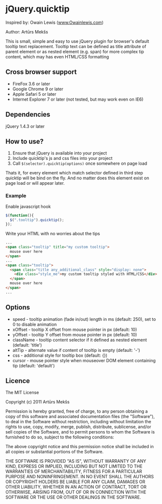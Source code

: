 # jQuery.quicktip #

Inspired by: Owain Lewis (www.Owainlewis.com)

Author: Artūrs Mekšs

This is small, simple and easy to use jQuery plugin for browser's default tooltip text replacement.
Tooltip text can be defined as title attribute of parent element or as nested element (e.g. span)
for more complex tip content, which may has even HTML/CSS formatting

## Cross browser support ##

* FireFox 3.6 or later
* Google Chrome 9 or later
* Apple Safari 5 or later
* Internet Explorer 7 or later (not tested, but may work even on IE6)

## Dependencies ##

jQuery 1.4.3 or later

## How to use? ##

1. Ensure that jQuery is available into your project
2. Include quicktip's js and css files into your project
3. Call `$(selector).quicktip(options)` once somewhere on page load

Thats it, for every element which match selector defined in third step quicktip will be bind on the fly.
And no matter does this element exist on page load or will appear later.

### Example ###

Enable javascript hook

```javascript
$(function(){
  $(".tooltip").quicktip();
});
```

Write your HTML with no worries about the tips

```html
...
<span class="tooltip" title="my custom tooltip">
  mouse over here
</span>
...
<span class="tooltip">
  <span class="title any_additional_class" style="display: none">
    <div class="style_me">my custom tooltip styled with HTML/CSS</div>
  </span>
  mouse over here
</span>
...
```

## Options ##

* speed - tooltip animation (fade in/out) length in ms (default: 250), set to 0 to disable animation
* xOffset - tooltip X offset from mouse pointer in px (default: 10)
* yOffset - tooltip Y offset from mouse pointer in px (default: 10)
* className - tooltip content selector if it defined as nested element (default: 'title')
* altTip - alternate value if content of tooltip is empty (default: '-')
* css - additional style for tooltip box (default: {})
* cursor - mouse pointer style when mouseover DOM element containing tip (default: 'default')

## Licence ##

The MIT License

Copyright (c) 2011 Artūrs Mekšs

Permission is hereby granted, free of charge, to any person obtaining a copy
of this software and associated documentation files (the "Software"), to deal
in the Software without restriction, including without limitation the rights
to use, copy, modify, merge, publish, distribute, sublicense, and/or sell
copies of the Software, and to permit persons to whom the Software is
furnished to do so, subject to the following conditions:

The above copyright notice and this permission notice shall be included in
all copies or substantial portions of the Software.

THE SOFTWARE IS PROVIDED "AS IS", WITHOUT WARRANTY OF ANY KIND, EXPRESS OR
IMPLIED, INCLUDING BUT NOT LIMITED TO THE WARRANTIES OF MERCHANTABILITY,
FITNESS FOR A PARTICULAR PURPOSE AND NONINFRINGEMENT. IN NO EVENT SHALL THE
AUTHORS OR COPYRIGHT HOLDERS BE LIABLE FOR ANY CLAIM, DAMAGES OR OTHER
LIABILITY, WHETHER IN AN ACTION OF CONTRACT, TORT OR OTHERWISE, ARISING FROM,
OUT OF OR IN CONNECTION WITH THE SOFTWARE OR THE USE OR OTHER DEALINGS IN
THE SOFTWARE.

